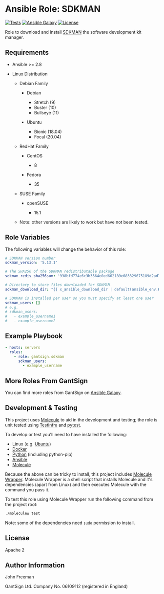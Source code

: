 Ansible Role: SDKMAN
====================

[![Tests](https://github.com/gantsign/ansible_role_sdkman/workflows/Tests/badge.svg)](https://github.com/gantsign/ansible_role_sdkman/actions?query=workflow%3ATests)
[![Ansible Galaxy](https://img.shields.io/badge/ansible--galaxy-gantsign.sdkman-blue.svg)](https://galaxy.ansible.com/gantsign/sdkman)
[![License](https://img.shields.io/badge/license-Apache_2-blue.svg)](https://raw.githubusercontent.com/gantsign/ansible_role_sdkman/master/LICENSE)

Role to download and install [SDKMAN](https://sdkman.io/) the software
development kit manager.

Requirements
------------

* Ansible >= 2.8

* Linux Distribution

    * Debian Family

        * Debian

            * Stretch (9)
            * Buster (10)
            * Bullseye (11)

        * Ubuntu

            * Bionic (18.04)
            * Focal (20.04)

    * RedHat Family

        * CentOS

            * 8

        * Fedora

            * 35

    * SUSE Family

        * openSUSE

            * 15.1

    * Note: other versions are likely to work but have not been tested.

Role Variables
--------------

The following variables will change the behavior of this role:

```yaml
# SDKMAN version number
sdkman_version: '5.13.1'

# The SHA256 of the SDKMAN redistributable package
sdkman_redis_sha256sum: '938bfd774e6c3b3564e0ed662189e683329675189d2ad7dd41d8d1ab02be0988'

# Directory to store files downloaded for SDKMAN
sdkman_download_dir: "{{ x_ansible_download_dir | default(ansible_env.HOME + '/.ansible/tmp/downloads') }}"

# SDKMAN is installed per user so you must specify at least one user
sdkman_users: []
# e.g.
# sdkman_users:
#   - example_username1
#   - example_username2
```

Example Playbook
----------------

```yaml
- hosts: servers
  roles:
    - role: gantsign.sdkman
      sdkman_users:
        - example_username
```

More Roles From GantSign
------------------------

You can find more roles from GantSign on
[Ansible Galaxy](https://galaxy.ansible.com/gantsign).

Development & Testing
---------------------

This project uses [Molecule](http://molecule.readthedocs.io/) to aid in the
development and testing; the role is unit tested using
[Testinfra](http://testinfra.readthedocs.io/) and
[pytest](http://docs.pytest.org/).

To develop or test you'll need to have installed the following:

* Linux (e.g. [Ubuntu](http://www.ubuntu.com/))
* [Docker](https://www.docker.com/)
* [Python](https://www.python.org/) (including python-pip)
* [Ansible](https://www.ansible.com/)
* [Molecule](http://molecule.readthedocs.io/)

Because the above can be tricky to install, this project includes
[Molecule Wrapper](https://github.com/gantsign/molecule-wrapper). Molecule
Wrapper is a shell script that installs Molecule and it's dependencies (apart
from Linux) and then executes Molecule with the command you pass it.

To test this role using Molecule Wrapper run the following command from the
project root:

```bash
./moleculew test
```

Note: some of the dependencies need `sudo` permission to install.

License
-------

Apache 2

Author Information
------------------

John Freeman

GantSign Ltd.
Company No. 06109112 (registered in England)
